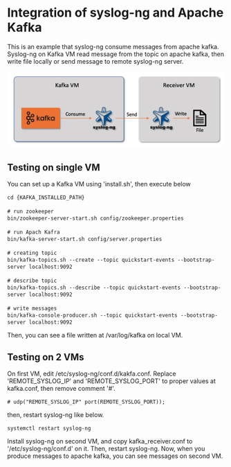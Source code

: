 # Integration of syslog-ng and Apache Kafka

This is an example that syslog-ng consume messages from apache kafka. Syslog-ng on Kafka VM read message from the topic on apache kafka, then write file locally or send message to remote syslog-ng server. 

![](./images/overview.png)

## Testing on single VM 
You can set up a Kafka VM using 'install.sh', then execute below
```
cd {KAFKA_INSTALLED_PATH}

# run zookeeper
bin/zookeeper-server-start.sh config/zookeeper.properties

# run Apach Kafra
bin/kafka-server-start.sh config/server.properties

# creating topic
bin/kafka-topics.sh --create --topic quickstart-events --bootstrap-server localhost:9092

# describe topic
bin/kafka-topics.sh --describe --topic quickstart-events --bootstrap-server localhost:9092

# write messages
bin/kafka-console-producer.sh --topic quickstart-events --bootstrap-server localhost:9092
```
Then, you can see a file written at /var/log/kafka on local VM.

## Testing on 2 VMs
On first VM, edit /etc/syslog-ng/conf.d/kakfa.conf. Replace 'REMOTE_SYSLOG_IP' and 'REMOTE_SYSLOG_PORT' to proper values at kafka.conf, then remove comment '#'.
``` 
# udp("REMOTE_SYSLOG_IP" port(REMOTE_SYSLOG_PORT));
```
then, restart syslog-ng like below.
```
systemctl restart syslog-ng
```
Install syslog-ng on second VM, and copy kafka_receiver.conf to '/etc/syslog-ng/conf.d' on it. Then, restart syslog-ng. Now, when you produce messages to apache kafka, you can see messages on second VM.